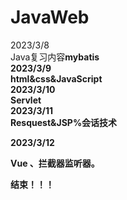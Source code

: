 # JavaWeb
2023/3/8 <br>
Java复习内容<b>mybatis<b><br>
2023/3/9<br>
html&css&JavaScript<br>
2023/3/10<br>
Servlet<br>
2023/3/11<br>
Resquest&JSP%会话技术<br>

2023/3/12<br>

Vue 、拦截器监听器。

结束！！！
